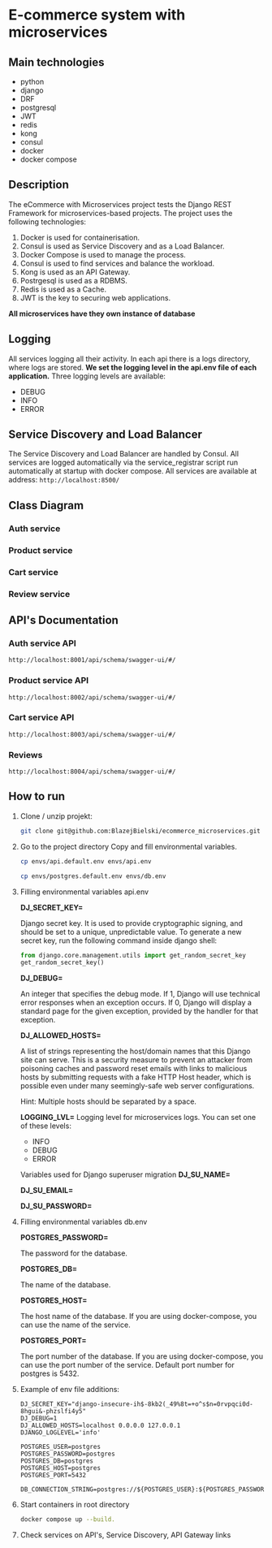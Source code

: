 # E-commerce system with microservices

## Main technologies
* python
* django
* DRF
* postgresql
* JWT
* redis
* kong
* consul
* docker
* docker compose

## Description

The eCommerce with Microservices project tests the Django REST Framework for microservices-based projects. 
The project uses the following technologies:
1. Docker is used for containerisation.
2. Consul is used as Service Discovery and as a Load Balancer.
3. Docker Compose is used to manage the process.
4. Consul is used to find services and balance the workload.
5. Kong is used as an API Gateway.
6. Postrgesql is used as a RDBMS.
7. Redis is used as a Cache.
8. JWT is the key to securing web applications.

**All microservices have they own instance of database**

## Logging
All services logging all their activity.
In each api there is a logs directory, where logs are stored. **We set the logging level in the api.env file of each application.** 
Three logging levels are available:
- DEBUG
- INFO
- ERROR

## Service Discovery and Load Balancer
The Service Discovery and Load Balancer are handled by Consul. 
All services are logged automatically via the service_registrar script run automatically at startup with docker compose.
All services are available at address:
```http://localhost:8500/```

## Class Diagram

### Auth service

### Product service

### Cart service

### Review service

## API's Documentation

### Auth service API

```http://localhost:8001/api/schema/swagger-ui/#/```

### Product service API

```http://localhost:8002/api/schema/swagger-ui/#/```
### Cart service API

```http://localhost:8003/api/schema/swagger-ui/#/```

### Reviews

```http://localhost:8004/api/schema/swagger-ui/#/```


## How to run

1. Clone / unzip projekt:

    ```bash
    git clone git@github.com:BlazejBielski/ecommerce_microservices.git
    ```
2. Go to the project directory
    Copy and fill environmental variables.
    ```bash
    cp envs/api.default.env envs/api.env
    ```
    ```bash
    cp envs/postgres.default.env envs/db.env
    ```

3. Filling environmental variables api.env

   **DJ_SECRET_KEY=**
   
   Django secret key. It is used to provide cryptographic signing, and should be set to a unique, unpredictable value. 
   To generate a new secret key, run the following command inside django shell:
   
   ```python 
   from django.core.management.utils import get_random_secret_key
   get_random_secret_key()
   ```
   
   **DJ_DEBUG=**
   
   An integer that specifies the debug mode. If 1, Django will use technical error responses when an exception occurs. 
   If 0, Django will display a standard page for the given exception, provided by the handler for that exception.
   
   **DJ_ALLOWED_HOSTS=**
   
   A list of strings representing the host/domain names that this Django site can serve. 
   This is a security measure to prevent an attacker from poisoning caches and password reset emails with links to malicious hosts by submitting requests with a fake HTTP 
   Host header, which is possible even under many seemingly-safe web server configurations.
   
   Hint: Multiple hosts should be separated by a space.
   
   **LOGGING_LVL=**
   Logging level for microservices logs. You can set one of these levels:
   * INFO
   * DEBUG
   * ERROR
   
   Variables used for Django superuser migration
   **DJ_SU_NAME=**
   
   **DJ_SU_EMAIL=**
   
   **DJ_SU_PASSWORD=**

4. Filling environmental variables db.env

   **POSTGRES_PASSWORD=**
   
   The password for the database.
   
   **POSTGRES_DB=**
   
   The name of the database.
   
   **POSTGRES_HOST=**
   
   The host name of the database. If you are using docker-compose, you can use the name of the service.
   
   **POSTGRES_PORT=**
   
   The port number of the database. If you are using docker-compose, you can use the port number of the service. Default port number for postgres is 5432.

5. Example of env file additions:
   ```
   DJ_SECRET_KEY="django-insecure-ih$-8kb2(_49%8t=+o^s$n=0rvpqci0d-8hgui&-phzslfi4y5"
   DJ_DEBUG=1
   DJ_ALLOWED_HOSTS=localhost 0.0.0.0 127.0.0.1
   DJANGO_LOGLEVEL='info'
   ```
   ```
   POSTGRES_USER=postgres
   POSTGRES_PASSWORD=postgres
   POSTGRES_DB=postgres
   POSTGRES_HOST=postgres
   POSTGRES_PORT=5432
   
   DB_CONNECTION_STRING=postgres://${POSTGRES_USER}:${POSTGRES_PASSWORD}@${POSTGRES_HOST}:${POSTGRES_PORT}/${POSTGRES_DB}
   ```
6. Start containers in root directory

   ```bash
   docker compose up --build.
   ```

7. Check services on API's, Service Discovery, API Gateway links
